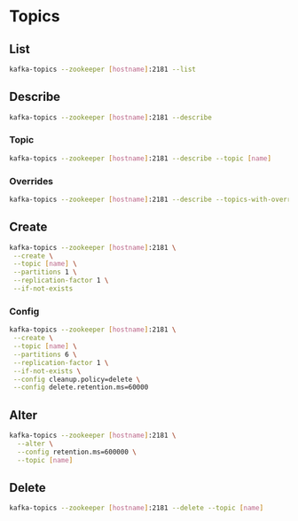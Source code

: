 # Topics

## List

```sh
kafka-topics --zookeeper [hostname]:2181 --list
```

## Describe

```sh
kafka-topics --zookeeper [hostname]:2181 --describe
```

### Topic

```sh
kafka-topics --zookeeper [hostname]:2181 --describe --topic [name]
```

### Overrides

```sh
kafka-topics --zookeeper [hostname]:2181 --describe --topics-with-overrides
```

## Create

```sh
kafka-topics --zookeeper [hostname]:2181 \
 --create \
 --topic [name] \
 --partitions 1 \
 --replication-factor 1 \
 --if-not-exists
```

### Config

```sh
kafka-topics --zookeeper [hostname]:2181 \
 --create \
 --topic [name] \
 --partitions 6 \
 --replication-factor 1 \
 --if-not-exists \
 --config cleanup.policy=delete \
 --config delete.retention.ms=60000
```

## Alter

```sh
kafka-topics --zookeeper [hostname]:2181 \
  --alter \
  --config retention.ms=600000 \
  --topic [name]
```

## Delete

```sh
kafka-topics --zookeeper [hostname]:2181 --delete --topic [name]
```
